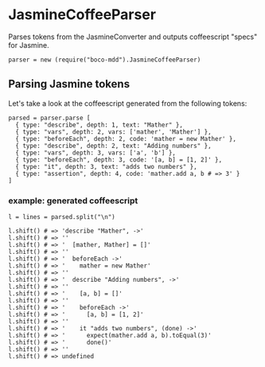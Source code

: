 # JasmineCoffeeParser

Parses tokens from the JasmineConverter and outputs coffeescript "specs" for Jasmine.

    parser = new (require("boco-mdd").JasmineCoffeeParser)

## Parsing Jasmine tokens

Let's take a look at the coffeescript generated from the following tokens:

    parsed = parser.parse [
      { type: "describe", depth: 1, text: "Mather" },
      { type: "vars", depth: 2, vars: ['mather', 'Mather'] },
      { type: "beforeEach", depth: 2, code: 'mather = new Mather' },
      { type: "describe", depth: 2, text: "Adding numbers" },
      { type: "vars", depth: 3, vars: ['a', 'b'] },
      { type: "beforeEach", depth: 3, code: '[a, b] = [1, 2]' },
      { type: "it", depth: 3, text: "adds two numbers" },
      { type: "assertion", depth: 4, code: 'mather.add a, b # => 3' }
    ]

### example: generated coffeescript

    l = lines = parsed.split("\n")

    l.shift() # => 'describe "Mather", ->'
    l.shift() # => ''
    l.shift() # => '  [mather, Mather] = []'
    l.shift() # => ''
    l.shift() # => '  beforeEach ->'
    l.shift() # => '    mather = new Mather'
    l.shift() # => ''
    l.shift() # => '  describe "Adding numbers", ->'
    l.shift() # => ''
    l.shift() # => '    [a, b] = []'
    l.shift() # => ''
    l.shift() # => '    beforeEach ->'
    l.shift() # => '      [a, b] = [1, 2]'
    l.shift() # => ''
    l.shift() # => '    it "adds two numbers", (done) ->'
    l.shift() # => '      expect(mather.add a, b).toEqual(3)'
    l.shift() # => '      done()'
    l.shift() # => ''
    l.shift() # => undefined
